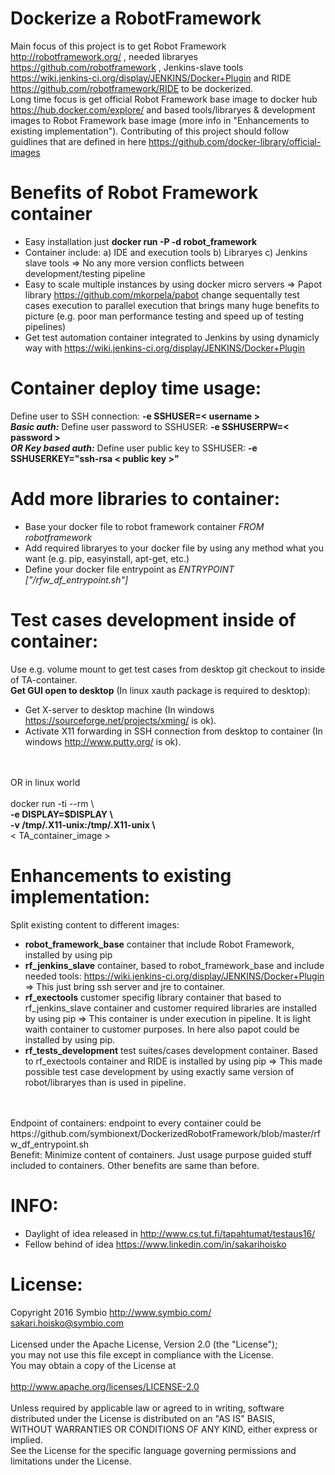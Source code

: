 # Dockerize a RobotFramework

Main focus of this project is to get Robot Framework http://robotframework.org/ , needed libraryes https://github.com/robotframework , Jenkins-slave tools https://wiki.jenkins-ci.org/display/JENKINS/Docker+Plugin and RIDE https://github.com/robotframework/RIDE to be dockerized.<br>
Long time focus is get official Robot Framework base image to docker hub https://hub.docker.com/explore/ and based tools/libraryes & development images to Robot Framework base image (more info in "Enhancements to existing implementation"). 
Contributing of this project should follow guidlines that are defined in here https://github.com/docker-library/official-images

# Benefits of Robot Framework container 
* Easy installation just <b>docker run -P -d robot_framework</b>
* Container include: a) IDE and execution tools b) Libraryes c) Jenkins slave tools => No any more version conflicts between development/testing pipeline
* Easy to scale multiple instances by using docker micro servers => Papot library https://github.com/mkorpela/pabot change sequentally test cases execution to parallel execution that brings many huge benefits to picture (e.g. poor man performance testing and speed up of testing pipelines)
* Get test automation container integrated to Jenkins by using dynamicly way with https://wiki.jenkins-ci.org/display/JENKINS/Docker+Plugin

# Container deploy time usage:
Define user to SSH connection: <b>-e SSHUSER=< username ></b>
<br><b><i>Basic auth:</b></i> Define user password to SSHUSER: <b>-e SSHUSERPW=< password ></b>
<br><b><i>OR Key based auth:</b></i> Define user public key to SSHUSER: <b>-e SSHUSERKEY="ssh-rsa < public key >"</b>

# Add more libraries to container:
* Base your docker file to robot framework container <i>FROM robotframework</i>
* Add required libraryes to your docker file by using any method what you want (e.g. pip, easyinstall, apt-get, etc.)
* Define your docker file entrypoint as <i>ENTRYPOINT ["/rfw_df_entrypoint.sh"]</i>

# Test cases development inside of container:
Use e.g. volume mount to get test cases from desktop git checkout to inside of TA-container.
<br>
<b>Get GUI open to desktop</b> (In linux xauth package is required to desktop):
* Get X-server to desktop machine (In windows https://sourceforge.net/projects/xming/ is ok).
* Activate X11 forwarding in SSH connection from desktop to container (In windows http://www.putty.org/ is ok).
<br>
<br>OR in linux world
<br>
<br>  docker run -ti --rm \
<br>      <b>-e DISPLAY=$DISPLAY \ </b>
<br>      <b>-v /tmp/.X11-unix:/tmp/.X11-unix \ </b>
<br>      < TA_container_image >

# Enhancements to existing implementation:
Split existing content to different images:
* <b>robot_framework_base</b> container that include Robot Framework, installed by using pip 
* <b>rf_jenkins_slave</b> container, based to robot_framework_base and include needed tools: https://wiki.jenkins-ci.org/display/JENKINS/Docker+Plugin => This just bring ssh server and jre to container.
* <b>rf_exectools</b> customer specifig library container that based to rf_jenkins_slave container and customer required libraries are installed by using pip => This container is under execution in pipeline. It is light waith container to customer purposes. In here also papot could be installed by using pip.
* <b>rf_tests_development</b> test suites/cases development container. Based to rf_exectools container and RIDE is installed by using pip => This made possible test case development by using exactly same version of robot/libraryes than is used in pipeline.
<br>
<br>Endpoint of containers: endpoint to every container could be https://github.com/symbionext/DockerizedRobotFramework/blob/master/rfw_df_entrypoint.sh
<br>Benefit: Minimize content of containers. Just usage purpose guided stuff included to containers. Other benefits are same than before.

# INFO:
* Daylight of idea released in http://www.cs.tut.fi/tapahtumat/testaus16/
* Fellow behind of idea https://www.linkedin.com/in/sakarihoisko

# License:
Copyright 2016 Symbio http://www.symbio.com/
<br>sakari.hoisko@symbio.com
<br>
<br>Licensed under the Apache License, Version 2.0 (the "License");
<br>you may not use this file except in compliance with the License.
<br>You may obtain a copy of the License at
<br>
<br>http://www.apache.org/licenses/LICENSE-2.0
<br>
<br>Unless required by applicable law or agreed to in writing, software
<br>distributed under the License is distributed on an "AS IS" BASIS,
<br>WITHOUT WARRANTIES OR CONDITIONS OF ANY KIND, either express or implied.
<br>See the License for the specific language governing permissions and
<br>limitations under the License.
